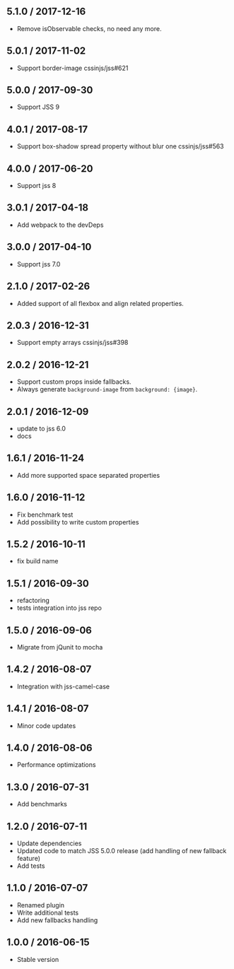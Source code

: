 ## 5.1.0 / 2017-12-16

- Remove isObservable checks, no need any more.

## 5.0.1 / 2017-11-02

- Support border-image cssinjs/jss#621

## 5.0.0 / 2017-09-30

- Support JSS 9

## 4.0.1 / 2017-08-17

- Support box-shadow spread property without blur one cssinjs/jss#563

## 4.0.0 / 2017-06-20

- Support jss 8

## 3.0.1 / 2017-04-18

- Add webpack to the devDeps

## 3.0.0 / 2017-04-10

- Support jss 7.0

## 2.1.0 / 2017-02-26

- Added support of all flexbox and align related properties.

## 2.0.3 / 2016-12-31

- Support empty arrays cssinjs/jss#398

## 2.0.2 / 2016-12-21

- Support custom props inside fallbacks.
- Always generate `background-image` from `background: {image}`.

## 2.0.1 / 2016-12-09

- update to jss 6.0
- docs

## 1.6.1 / 2016-11-24

- Add more supported space separated properties

## 1.6.0 / 2016-11-12

- Fix benchmark test
- Add possibility to write custom properties

## 1.5.2 / 2016-10-11

- fix build name

## 1.5.1 / 2016-09-30

- refactoring
- tests integration into jss repo

## 1.5.0 / 2016-09-06

- Migrate from jQunit to mocha

## 1.4.2 / 2016-08-07

- Integration with jss-camel-case

## 1.4.1 / 2016-08-07

- Minor code updates

## 1.4.0 / 2016-08-06

- Performance optimizations

## 1.3.0 / 2016-07-31

- Add benchmarks

## 1.2.0 / 2016-07-11

- Update dependencies
- Updated code to match JSS 5.0.0 release (add handling of new fallback feature)
- Add tests

## 1.1.0 / 2016-07-07

- Renamed plugin
- Write additional tests
- Add new fallbacks handling

## 1.0.0 / 2016-06-15

- Stable version
